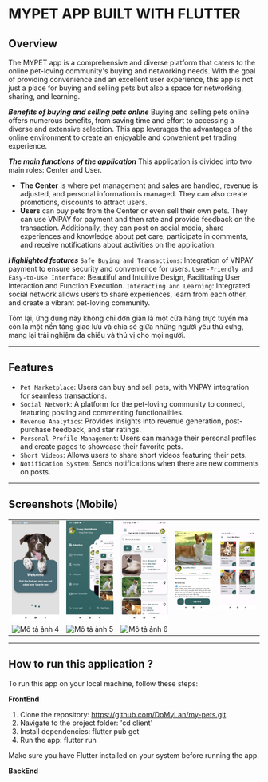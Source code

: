 
# MYPET APP BUILT WITH FLUTTER

## Overview
The MYPET app is a comprehensive and diverse platform that caters to the online pet-loving community's buying and networking needs. With the goal of providing convenience and an excellent user experience, this app is not just a place for buying and selling pets but also a space for networking, sharing, and learning.

***Benefits of buying and selling pets online***
Buying and selling pets online offers numerous benefits, from saving time and effort to accessing a diverse and extensive selection. This app leverages the advantages of the online environment to create an enjoyable and convenient pet trading experience.

***The main functions of the application***
This application is divided into two main roles: Center and User.
- **The Center** is where pet management and sales are handled, revenue is adjusted, and personal information is managed. They can also create promotions, discounts to attract users.
- **Users** can buy pets from the Center or even sell their own pets. They can use VNPAY for payment and then rate and provide feedback on the transaction. Additionally, they can post on social media, share experiences and knowledge about pet care, participate in comments, and receive notifications about activities on the application.

***Highlighted features***
`Safe Buying and Transactions`: Integration of VNPAY payment to ensure security and convenience for users.
`User-Friendly and Easy-to-Use Interface`: Beautiful and Intuitive Design, Facilitating User Interaction and Function Execution.
`Interacting and Learning`: Integrated social network allows users to share experiences, learn from each other, and create a vibrant pet-loving community.

Tóm lại, ứng dụng này không chỉ đơn giản là một cửa hàng trực tuyến mà còn là một nền tảng giao lưu và chia sẻ giữa những người yêu thú cưng, mang lại trải nghiệm đa chiều và thú vị cho mọi người.
***
## Features
- `Pet Marketplace`: Users can buy and sell pets, with VNPAY integration for seamless transactions.
- `Social Network`: A platform for the pet-loving community to connect, featuring posting and commenting functionalities.
- `Revenue Analytics`: Provides insights into revenue generation, post-purchase feedback, and star ratings.
- `Personal Profile Management`: Users can manage their personal profiles and create pages to showcase their favorite pets.
- `Short Videos`: Allows users to share short videos featuring their pets.
- `Notification System`: Sends notifications when there are new comments on posts.
***
## Screenshots (Mobile)
<table style="border-collapse: collapse;">
  <tr>
    <td align="center" style="border: none;"><img src="https://github.com/DoMyLan/LabAWS_RDS/blob/main/images/flask_welcome.jpg?raw=true" alt="Mô tả ảnh 1"></td>
    <td align="center"><img src="https://github.com/DoMyLan/LabAWS_RDS/blob/main/images/home.jpg?raw=true" alt="Mô tả ảnh 2"></td>
    <td align="center" style="border: none;"><img src="https://github.com/DoMyLan/LabAWS_RDS/blob/main/Screenshot_2024-05-06-09-42-43-395_com.example.found_adoption_application.jpg?raw=true" alt="Mô tả ảnh 3"></td>
    <td align="center" style="border: none;"><img src="https://github.com/DoMyLan/LabAWS_RDS/blob/main/images/pet_detail.jpg?raw=true" alt="Mô tả ảnh 4"></td>
     <td align="center" style="border: none;"><img src="https://github.com/DoMyLan/LabAWS_RDS/blob/main/images/favorite_pet.jpg?raw=true" alt="Mô tả ảnh 5"></td>
    
    
  </tr>
  <tr>
    <td align="center"><img src="link ảnh 4" alt="Mô tả ảnh 4"></td>
    <td align="center"><img src="link ảnh 5" alt="Mô tả ảnh 5"></td>
    <td align="center"><img src="link ảnh 6" alt="Mô tả ảnh 6"></td>
  </tr>
</table>

***
## How to run this application ?
To run this app on your local machine, follow these steps:

**FrontEnd**
1. Clone the repository: https://github.com/DoMyLan/my-pets.git
2. Navigate to the project folder: 'cd client'
3. Install dependencies: flutter pub get
4. Run the app: flutter run
   
Make sure you have Flutter installed on your system before running the app.

**BackEnd**
